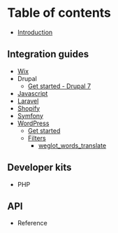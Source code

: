 # Table of contents

* [Introduction](README.md)

## Integration guides

* [Wix](integration-guides/wix.md)
* Drupal
  * [Get started - Drupal 7](drupal/get-started.md)
* [Javascript](javascript.md)
* [Laravel](laravel.md)
* [Shopify](shopify.md)
* [Symfony](symfony.md)
* [WordPress](wordpress/README.md)
  * [Get started](wordpress/installation.md)
  * [Filters](wordpress/filters/README.md)
    * [weglot\_words\_translate](wordpress/filters/weglot_words_translate.md)

## Developer kits

* PHP

## API

* Reference

